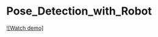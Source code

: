 # Pose_Detection_with_Robot

[![Watch demo]](https://github.com/Phani943/Pose_Detection_with_Robot/blob/main/demo_clip.mp4)
